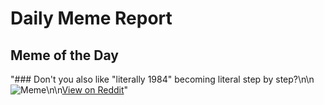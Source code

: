 # Daily Meme Report

## Meme of the Day
"### Don't you also like \"literally 1984\" becoming literal step by step?\n\n![Meme](https://i.redd.it/gd8692t481ff1.png)\n\n[View on Reddit](https://redd.it/1m90xiq)"
